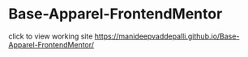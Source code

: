 # Base-Apparel-FrontendMentor
click to view working site
https://manideepvaddepalli.github.io/Base-Apparel-FrontendMentor/
